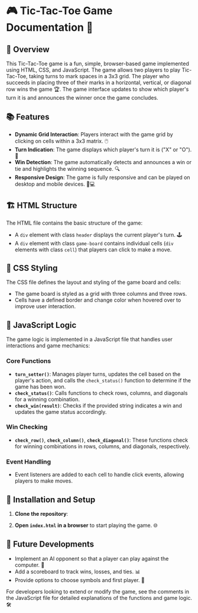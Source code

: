 # 🎮 Tic-Tac-Toe Game Documentation 🎲

## 🌟 Overview

This Tic-Tac-Toe game is a fun, simple, browser-based game implemented using HTML, CSS, and JavaScript. The game allows two players to play Tic-Tac-Toe, taking turns to mark spaces in a 3x3 grid. The player who succeeds in placing three of their marks in a horizontal, vertical, or diagonal row wins the game 🏆. The game interface updates to show which player's turn it is and announces the winner once the game concludes.

## 📚 Features

- **Dynamic Grid Interaction**: Players interact with the game grid by clicking on cells within a 3x3 matrix. 🖱️
- **Turn Indication**: The game displays which player's turn it is ("X" or "O"). 🔄
- **Win Detection**: The game automatically detects and announces a win or tie and highlights the winning sequence. 🔍
- **Responsive Design**: The game is fully responsive and can be played on desktop and mobile devices. 📱💻

## 🏗️ HTML Structure

The HTML file contains the basic structure of the game:

- A `div` element with class `header` displays the current player's turn. 🕹️
- A `div` element with class `game-board` contains individual cells (`div` elements with class `cell`) that players can click to make a move.

## 🎨 CSS Styling

The CSS file defines the layout and styling of the game board and cells:

- The game board is styled as a grid with three columns and three rows.
- Cells have a defined border and change color when hovered over to improve user interaction.

## 🧠 JavaScript Logic

The game logic is implemented in a JavaScript file that handles user interactions and game mechanics:

### Core Functions

- **`turn_setter()`**: Manages player turns, updates the cell based on the player's action, and calls the `check_status()` function to determine if the game has been won.
- **`check_status()`**: Calls functions to check rows, columns, and diagonals for a winning combination.
- **`check_win(result)`**: Checks if the provided string indicates a win and updates the game status accordingly.

### Win Checking

- **`check_row()`**, **`check_column()`**, **`check_diagonal()`**: These functions check for winning combinations in rows, columns, and diagonals, respectively.

### Event Handling

- Event listeners are added to each cell to handle click events, allowing players to make moves.

## 🚀 Installation and Setup

1. **Clone the repository**:

2. **Open `index.html` in a browser** to start playing the game. 🌐

## 🌱 Future Developments

- Implement an AI opponent so that a player can play against the computer. 🤖
- Add a scoreboard to track wins, losses, and ties. 📊
- Provide options to choose symbols and first player. 🔧

For developers looking to extend or modify the game, see the comments in the JavaScript file for detailed explanations of the functions and game logic. 🛠️


